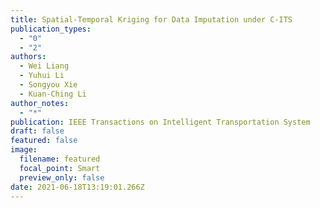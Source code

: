 ```yaml
---
title: Spatial-Temporal Kriging for Data Imputation under C-ITS
publication_types:
  - "0"
  - "2"
authors:
  - Wei Liang
  - Yuhui Li
  - Songyou Xie
  - Kuan-Ching Li
author_notes:
  - "*"
publication: IEEE Transactions on Intelligent Transportation System
draft: false
featured: false
image:
  filename: featured
  focal_point: Smart
  preview_only: false
date: 2021-06-18T13:19:01.266Z
---
```

